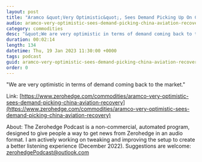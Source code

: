 ```yaml
---
layout: post
title: "Aramco &quot;Very Optimistic&quot;, Sees Demand Picking Up On China, Aviation Recovery"
audio: aramco-very-optimistic-sees-demand-picking-china-aviation-recovery-0
category: commodities
desc: "&quot;We are very optimistic in terms of demand coming back to the market.&quot;"
duration: 00:02:14
length: 134
datetime: Thu, 19 Jan 2023 11:30:00 +0000
tags: podcast
guid: aramco-very-optimistic-sees-demand-picking-china-aviation-recovery-0
order: 0
---
```

&quot;We are very optimistic in terms of demand coming back to the market.&quot;

Link: [https://www.zerohedge.com/commodities/aramco-very-optimistic-sees-demand-picking-china-aviation-recovery](https://www.zerohedge.com/commodities/aramco-very-optimistic-sees-demand-picking-china-aviation-recovery)

About: The Zerohedge Podcast is a non-commercial, automated program, designed to give people a way to get news from Zerohedge in an audio format.  I am actively working on tweaking and improving the setup to create a better listening experience (December 2022).  Suggestions are welcome: [zerohedgePodcast@outlook.com](mailto:zerohedgePodcast@outlook.com)